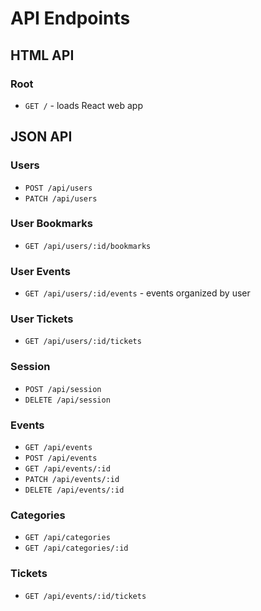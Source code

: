# API Endpoints

## HTML API

### Root
- `GET /` - loads React web app

## JSON API

### Users
- `POST /api/users`
- `PATCH /api/users`

### User Bookmarks
- `GET /api/users/:id/bookmarks`

### User Events
- `GET /api/users/:id/events` - events organized by user

### User Tickets
- `GET /api/users/:id/tickets`

### Session
- `POST /api/session`
- `DELETE /api/session`

### Events
- `GET /api/events`
- `POST /api/events`
- `GET /api/events/:id`
- `PATCH /api/events/:id`
- `DELETE /api/events/:id`

### Categories
- `GET /api/categories`
- `GET /api/categories/:id`

### Tickets
- `GET /api/events/:id/tickets`

